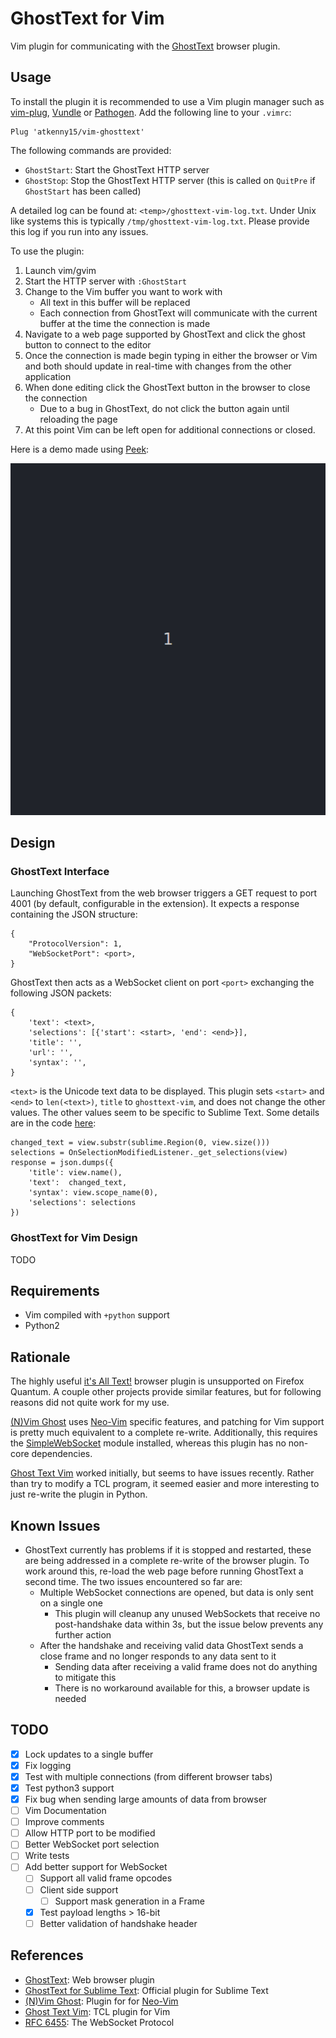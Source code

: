 # GhostText for Vim

Vim plugin for communicating with the [GhostText](https://github.com/GhostText/GhostText) browser plugin.

## Usage

To install the plugin it is recommended to use a Vim plugin manager such as [vim-plug](https://github.com/junegunn/vim-plug), [Vundle](https://github.com/VundleVim/Vundle.vim) or [Pathogen](https://github.com/tpope/vim-pathogen). Add the following line to your `.vimrc`:

```
Plug 'atkenny15/vim-ghosttext'
```

The following commands are provided:

- `GhostStart`: Start the GhostText HTTP server
- `GhostStop`: Stop the GhostText HTTP server (this is called on `QuitPre` if `GhostStart` has been called)

A detailed log can be found at: `<temp>/ghosttext-vim-log.txt`. Under Unix like systems this is typically `/tmp/ghosttext-vim-log.txt`. Please provide this log if you run into any issues.

To use the plugin:

1. Launch vim/gvim
2. Start the HTTP server with `:GhostStart`
3. Change to the Vim buffer you want to work with
    - All text in this buffer will be replaced
    - Each connection from GhostText will communicate with the current buffer at the time the connection is made
4. Navigate to a web page supported by GhostText and click the ghost button to connect to the editor
5. Once the connection is made begin typing in either the browser or Vim and both should update in real-time with changes from the other application
6. When done editing click the GhostText button in the browser to close the connection
    - Due to a bug in GhostText, do not click the button again until reloading the page
7. At this point Vim can be left open for additional connections or closed.

Here is a demo made using [Peek](https://github.com/phw/peek):

<img src="promo/demo.gif" alt="Demo screencast">

## Design

### GhostText Interface

Launching GhostText from the web browser triggers a GET request to port 4001 (by default, configurable in the extension). It expects a response containing the JSON structure:

```
{
    "ProtocolVersion": 1,
    "WebSocketPort": <port>,
}
```

GhostText then acts as a WebSocket client on port `<port>` exchanging the following JSON packets:

```
{
    'text': <text>,
    'selections': [{'start': <start>, 'end': <end>}],
    'title': '',
    'url': '',
    'syntax': '',
}
```

`<text>` is the Unicode text data to be displayed. This plugin sets `<start>` and `<end>` to `len(<text>)`, `title` to `ghosttext-vim`, and does not change the other values. The other values seem to be specific to Sublime Text.  Some details are in the code [here](https://github.com/GhostText/GhostText-for-SublimeText/blob/master/GhostTextTools/OnSelectionModifiedListener.py):

```
changed_text = view.substr(sublime.Region(0, view.size()))
selections = OnSelectionModifiedListener._get_selections(view)
response = json.dumps({
    'title': view.name(),
    'text':  changed_text,
    'syntax': view.scope_name(0),
    'selections': selections
})
```

### GhostText for Vim Design

TODO

## Requirements

- Vim compiled with `+python` support
- Python2

## Rationale

The highly useful [it's All Text!](https://addons.mozilla.org/en-US/firefox/addon/its-all-text/) browser plugin is unsupported on Firefox Quantum. A couple other projects provide similar features, but for following reasons did not quite work for my use.

[(N)Vim Ghost](https://github.com/raghur/vim-ghost) uses [Neo-Vim](https://neovim.io/) specific features, and patching for Vim support is pretty much equivalent to a complete re-write. Additionally, this requires the [SimpleWebSocket](https://github.com/dpallot/simple-websocket-server) module installed, whereas this plugin has no non-core dependencies.

[Ghost Text Vim](https://github.com/falstro/ghost-text-vim) worked initially, but seems to have issues recently. Rather than try to modify a TCL program, it seemed easier and more interesting to just re-write the plugin in Python.

## Known Issues

- GhostText currently has problems if it is stopped and restarted, these are being addressed in a complete re-write of the browser plugin. To work around this, re-load the web page before running GhostText a second time. The two issues encountered so far are:
    - Multiple WebSocket connections are opened, but data is only sent on a single one
        - This plugin will cleanup any unused WebSockets that receive no post-handshake data within 3s, but the issue below prevents any further action
    - After the handshake and receiving valid data GhostText sends a close frame and no longer responds to any data sent to it
        - Sending data after receiving a valid frame does not do anything to mitigate this
        - There is no workaround available for this, a browser update is needed

## TODO

- [x] Lock updates to a single buffer
- [x] Fix logging
- [x] Test with multiple connections (from different browser tabs)
- [x] Test python3 support
- [x] Fix bug when sending large amounts of data from browser
- [ ] Vim Documentation
- [ ] Improve comments
- [ ] Allow HTTP port to be modified
- [ ] Better WebSocket port selection
- [ ] Write tests
- [ ] Add better support for WebSocket
    - [ ] Support all valid frame opcodes
    - [ ] Client side support
        - [ ] Support mask generation in a Frame
    - [x] Test payload lengths > 16-bit
    - [ ] Better validation of handshake header

## References

- [GhostText](https://github.com/GhostText/GhostText): Web browser plugin
- [GhostText for Sublime Text](https://github.com/GhostText/GhostText-for-SublimeText): Official plugin for Sublime Text
- [(N)Vim Ghost](https://github.com/raghur/vim-ghost): Plugin for for [Neo-Vim](https://neovim.io/)
- [Ghost Text Vim](https://github.com/falstro/ghost-text-vim): TCL plugin for Vim
- [RFC 6455](https://tools.ietf.org/html/rfc6455): The WebSocket Protocol
